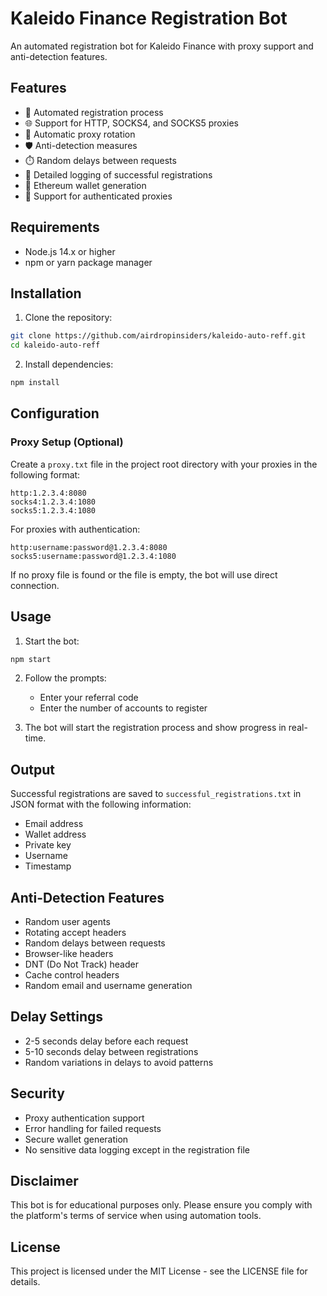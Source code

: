 # Kaleido Finance Registration Bot

An automated registration bot for Kaleido Finance with proxy support and anti-detection features.

## Features

- 🤖 Automated registration process
- 🌐 Support for HTTP, SOCKS4, and SOCKS5 proxies
- 🔄 Automatic proxy rotation
- 🛡️ Anti-detection measures
- ⏱️ Random delays between requests
- 📝 Detailed logging of successful registrations
- 💼 Ethereum wallet generation
- 🔑 Support for authenticated proxies

## Requirements

- Node.js 14.x or higher
- npm or yarn package manager

## Installation

1. Clone the repository:
```bash
git clone https://github.com/airdropinsiders/kaleido-auto-reff.git
cd kaleido-auto-reff
```

2. Install dependencies:
```bash
npm install
```

## Configuration

### Proxy Setup (Optional)

Create a `proxy.txt` file in the project root directory with your proxies in the following format:

```
http:1.2.3.4:8080
socks4:1.2.3.4:1080
socks5:1.2.3.4:1080
```

For proxies with authentication:
```
http:username:password@1.2.3.4:8080
socks5:username:password@1.2.3.4:1080
```

If no proxy file is found or the file is empty, the bot will use direct connection.

## Usage

1. Start the bot:
```bash
npm start
```

2. Follow the prompts:
   - Enter your referral code
   - Enter the number of accounts to register

3. The bot will start the registration process and show progress in real-time.

## Output

Successful registrations are saved to `successful_registrations.txt` in JSON format with the following information:
- Email address
- Wallet address
- Private key
- Username
- Timestamp

## Anti-Detection Features

- Random user agents
- Rotating accept headers
- Random delays between requests
- Browser-like headers
- DNT (Do Not Track) header
- Cache control headers
- Random email and username generation

## Delay Settings

- 2-5 seconds delay before each request
- 5-10 seconds delay between registrations
- Random variations in delays to avoid patterns

## Security

- Proxy authentication support
- Error handling for failed requests
- Secure wallet generation
- No sensitive data logging except in the registration file

## Disclaimer

This bot is for educational purposes only. Please ensure you comply with the platform's terms of service when using automation tools.

## License

This project is licensed under the MIT License - see the LICENSE file for details.
